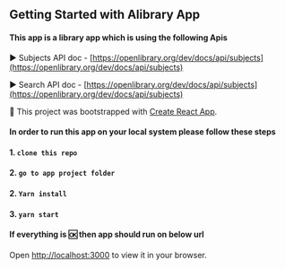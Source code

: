 ## Getting Started with Alibrary App
#### This app is a library app which is using the following Apis

▶ Subjects API doc - [https://openlibrary.org/dev/docs/api/subjects](https://openlibrary.org/dev/docs/api/subjects)

▶ Search API doc - [https://openlibrary.org/dev/docs/api/subjects](https://openlibrary.org/dev/docs/api/subjects)


🫰 This project was bootstrapped with [Create React App](https://github.com/facebook/create-react-app).

#### In order to run this app on your local system please follow these steps

#### 1. `clone this repo`
#### 2. `go to app project folder`
#### 2. `Yarn install`
#### 3. `yarn start`

#### If everything is 🆗 then app should run on below url
Open [http://localhost:3000](http://localhost:3000) to view it in your browser.

